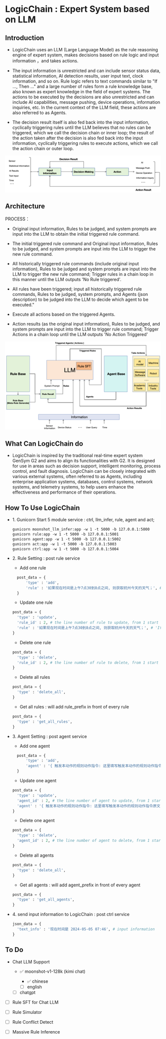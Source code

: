 # LogicChain : Expert System based on LLM

## Introduction

- LogicChain uses an LLM (Large Language Model) as the rule reasoning engine of expert system, makes decisions based on rule logic and input information ，and takes actions.

- The input information is unrestricted and can include sensor status data, statistical information, AI detection results, user input text, clock information, and so on. Rule logic refers to text commands similar to "If ..., Then ..." and a large number of rules form a rule knowledge base, also known as expert knowledge in the field of expert systems. The actions to be executed by the decisions are also unrestricted and can include AI capabilities, message pushing, device operations, information inquiries, etc. In the current context of the LLM field, these actions are also referred to as Agents.

- The decision result itself is also fed back into the input information, cyclically triggering rules until the LLM believes that no rules can be triggered, which we call the decision chain or inner loop; the result of the action taken after the decision is also fed back into the input information, cyclically triggering rules to execute actions, which we call the action chain or outer loop.

<img src="img_for_readme/concept.png">

## Architecture

PROCESS：

- Original input information, Rules to be judged, and system prompts are input into the LLM to obtain the initial triggered rule command.
  
- The initial triggered rule command and Original input information, Rules to be judged, and system prompts are input into the LLM to trigger the new rule command.

- All historically triggered rule commands (include original input information), Rules to be judged and system prompts are input into the LLM to trigger the new rule command; Trigger rules in a chain loop in this manner until the LLM outputs 'No Rule triggered'.

- All rules have been triggered; input all historically triggered rule commands, Rules to be judged, system prompts, and Agents (json description) to be judged into the LLM to decide which agent to be executed."

- Execute all actions based on the triggered Agents.

- Action results (as the original input information), Rules to be judged, and system prompts are input into the LLM to trigger rule command; Trigger Actions in a chain loop until the LLM outputs 'No Action Triggered'

<img src="img_for_readme/architecture.png">

## What Can LogicChain do

- LogicChain is inspired by the traditional real-time expert system GenSym G2 and aims to align its functionalities with G2. It is designed for use in areas such as decision support, intelligent monitoring, process control, and fault diagnosis. LogicChain can be closely integrated with various external systems, often referred to as Agents, including enterprise application systems, databases, control systems, network systems, and telemetry systems, to help users enhance the effectiveness and performance of their operations.

## How To Use LogicChain

- <span>1</span>. Gunicorn Start 5 module service : ctrl, llm_infer, rule, agent and act; 

  ```Shell
  gunicorn moonshot_llm_infer:app -w 1 -t 5000 -b 127.0.0.1:5000
  gunicorn rule:app -w 1 -t 5000 -b 127.0.0.1:5001
  gunicorn agent:app -w 1 -t 5000 -b 127.0.0.1:5002
  gunicorn act:app -w 1 -t 5000 -b 127.0.0.1:5003
  gunicorn ctrl:app -w 1 -t 5000 -b 127.0.0.1:5004
  ```

- <span>2</span>. Rule Setting : post rule service

  - Add one rule
  ```python
    post_data = {
        'type' : 'add',
        'rule' : '如果现在时间是上午7点30到8点之间, 则获取杭州今天的天气；', # 'If Then' rule
    }
  ```

  - Update one rule
  ```python
  post_data = {
    'type' : 'update',
    'rule_id' : 2, # the line number of rule to update, from 1 start
    'rule' : '如果现在时间是上午7点30到8点之间, 则获取杭州今天的天气；', # 'If Then' rule
  }
  ```

  - Delete one rule
  ```python
  post_data = {
    'type' : 'delete',
    'rule_id' : 2, # the line number of rule to delete, from 1 start
  }
  ```

  - Delete all rules
  ```python
  post_data = {
    'type' : 'delete_all',
  }
  ```

  - Get all rules : will add rule_prefix in front of every rule
  ```python
  post_data = {
    'type' : 'get_all_rules',
  }
  ```

- <span>3</span>. Agent Setting : post agent service

  - Add one agent
  ```python
    post_data = {
        'type' : 'add',
        'agent' : '{ 触发本动作的规则动作指令: 这里填写触发本动作的规则动作指令原文, 动作: 获取以前天气能力 , 执行脚本:  get_weather,  方法: get_weather, 输入参数: 地名, 距离当前时刻, 说明: 要获取的以前时刻要换算为距离当前时刻多少天前的格式， '距离当前时刻'键值内容严格按照'-xx天'格式，举例'-00天', 昨天是'-01天', 前两天是'-02天'};', # json type agent description
    }
  ```

  - Update one agent
  ```python
  post_data = {
    'type' : 'update',
    'agent_id' : 2, # the line number of agent to update, from 1 start
    'agent' : '{ 触发本动作的规则动作指令: 这里填写触发本动作的规则动作指令原文, 动作: 获取以前天气能力 , 执行脚本:  get_weather,  方法: get_weather, 输入参数: 地名, 距离当前时刻, 说明: 要获取的以前时刻要换算为距离当前时刻多少天前的格式， '距离当前时刻'键值内容严格按照'-xx天'格式，举例'-00天', 昨天是'-01天', 前两天是'-02天'};', # json type agent description
  }
  ```

  - Delete one agent
  ```python
  post_data = {
    'type' : 'delete',
    'agent_id' : 2, # the line number of agent to delete, from 1 start
  }
  ```

  - Delete all agents
  ```python
  post_data = {
    'type' : 'delete_all',
  }
  ```

  - Get all agents : will add agent_prefix in front of every agent
  ```python
  post_data = {
    'type' : 'get_all_agents',
  }
  ```

- <span>4</span>. send input information to LogicChain : post ctrl service
  ```python
  json_data = {
    'text_info' : '现在时间是 2024-05-05 07:46', # input information
  }
  ```

## To Do
  - Chat LLM Support
    
    - ✅ moonshot-v1-128k (kimi chat)
      
      - ✅ chinese
        
      - [ ] english
    
    - [ ] chatgpt
   
  - [ ] Rule SFT for Chat LLM
      
  - [ ] Rule Simulator

  - [ ] Rule Conflict Detect

  - [ ] Massive Rule Inference
